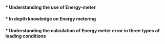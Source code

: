 <h4>* Understanding the use of Energy-meter</h4>
<h4>* In depth knowledge on Energy metering</h4>
<h4>* Understanding the calculation of Energy meter error in three types of loading conditions</h4>
